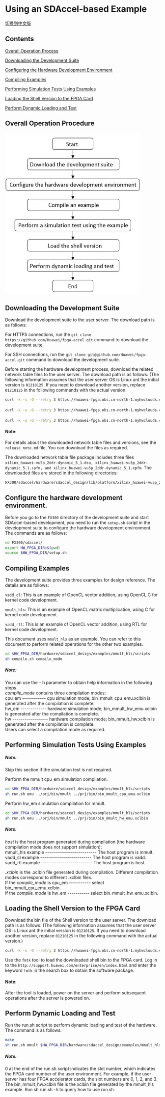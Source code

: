 
Using an SDAccel-based Example
=======================

[切换到中文版](./Using_an_SDAccel_based_Example_cn.md)

Contents
-------------------------

[Overall Operation Process](#sec-1)

[Downloading the Development Suite](#sec-2)

[Configuring the Hardware Development Environment](#sec-4)

[Compiling Examples](#sec-5)

[Performing Simulation Tests Using Examples](#sec-6)

[Loading the Shell Version to the FPGA Card](#sec-3)

[Perform Dynamic Loading and Test](#sec-7)

<a id="sec-1" name="sec-1"></a>
Overall Operation Procedure
------------

![](media/SDAccel_example.jpg)


<a id="sec-2" name="sec-2"></a>
Downloading the Development Suite
------------

Download the development suite to the user server. The download path is as follows:

For HTTPS connections, run the `git clone https://github.com/Huawei/fpga-accel.git` command to download the development suite.

For SSH connections, run the `git clone git@github.com/Huawei/fpga-accel.git` command to download the development suite.

Before starting the hardware development process, download the related network table files to the user server. The download path is as follows: (The following information assumes that the user server OS is Linux ant the initial version is `01210125`. If you need to download another version, replace `01210125` in the following commands with the actual version.

```bash
curl -k -s -O --retry 3 https://huawei-fpga.obs.cn-north-1.myhwclouds.com/FX300/hardware/sdaccel_design/dsa_v01210125/xilinx_huawei-vu5p_2ddr-dynamic_5_1.dsa

curl -k -s -O --retry 3 https://huawei-fpga.obs.cn-north-1.myhwclouds.com/FX300/hardware/sdaccel_design/dsa_v01210125/xilinx_huawei-vu5p_2ddr-dynamic_5_1.spfm

curl -k -s -O --retry 3 https://huawei-fpga.obs.cn-north-1.myhwclouds.com/FX300/hardware/sdaccel_design/dsa_v01210125/xilinx_huawei-vu5p_2ddr-dynamic_5_1.xpfm
```

#### Note:

For details about the downloaded network table files and versions, see the `release_note.md` file. You can download the files as required.

The downloaded network table file package includes three files `xilinx_huawei-vu5p_2ddr-dynamic_5_1.dsa, xilinx_huawei-vu5p_2ddr-dynamic_5_1.spfm, and xilinx_huawei-vu5p_2ddr-dynamic_5_1.xpfm`. The downloaded files are stored in the following directories:

```bash
FX300/sdaccel/hardware/sdaccel_design/lib/platform/xilinx_huawei-vu5p_2ddr-dynamic_5_1
```

<a id="sec-4" name="sec-4"></a>
Configure the hardware development environment.
------------

Before you go to the `FX300` directory of the development suite and start SDAccel-based development, you need to run the `setup.sh` script in the development suite to configure the hardware development environment. The commands are as follows:

```bash
cd FX300/sdaccel/ 
export HW_FPGA_DIR=$(pwd)
source $HW_FPGA_DIR/setup.sh
```


<a id="sec-5" name="sec-5"></a>
Compiling Examples
------------

The development suite provides three examples for design reference. The details are as follows:

`vadd_cl`: This is an example of OpenCL vector addition, using OpenCL C for kernel code development.

`mmult_hls`: This is an example of OpenCL matrix multiplication, using C for kernel code development.

`vadd_rtl`: This is an example of OpenCL vector addition, using RTL for kernel code development.

This document uses `mmult_hls` as an example. You can refer to this document to perform related operations for the other two examples.

```bash
cd $HW_FPGA_DIR/hardware/sdaccel_design/examples/mmult_hls/scripts
sh compile.sh compile_mode
```

##### Note:
   You can use the – h parameter to obtain help information in the following steps.  
   *compile_mode* contains three compilation modes:  
   cpu_em ------------ cpu simulation mode; bin_mmult_cpu_emu.xclbin is generated after the compilation is complete.  
   hw_em ------------- hardware simulation mode; bin_mmult_hw_emu.xclbin is generated after the compilation is complete.   
   hw ------------------ hardware compilation mode; bin_mmult_hw.xclbin is generated after the compilation is complete.   
   Users can select a compilation mode as required. 


<a id="sec-6" name="sec-6"></a>
Performing Simulation Tests Using Examples
------------


##### Note:

Skip this section if the simulation test is not required.

Perform the mmult cpu_em simulation compilation.

```bash
cd $HW_FPGA_DIR/hardware/sdaccel_design/examples/mmult_hls/scripts
sh run.sh emu ../prj/bin/mmult ../prj/bin/bin_mmult_cpu_emu.xclbin
```

Perform hw_em simulation compilation for mmult.

```bash
cd $HW_FPGA_DIR/hardware/sdaccel_design/examples/mmult_hls/scripts
sh run.sh emu ../prj/bin/mmult ../prj/bin/bin_mmult_hw_emu.xclbin
```

##### Note:

   *host* is the host program generated during compilation (the hardware compilation mode does not support simulation):  
   mmult_hls example -------------------------- The host program is mmult.  
   vadd_cl example -------------------------- The host program is vadd.  
   vadd_rtl example -------------------------- The host program is host.

   *.xclbin* is the .xclbin file generated during compilation. Different compilation modes correspond to different .xclbin files.  
   If the *compile_mode* is cpu_em ----------- select bin_mmult_cpu_emu.xclbin.  
   If the *compile_mode* is hw_em ----------- select bin_mmult_hw_emu.xclbin.  

<a id="sec-3" name="sec-3"></a>
Loading the Shell Version to the FPGA Card
------------

Download the bin file of the Shell version to the user server. The download path is as follows: (The following information assumes that the user server OS is Linux ant the initial version is `01210125`. If you need to download another version, replace `01210125` in the following command with the actual version.)

```bash
curl -k -s -O --retry 3 https://huawei-fpga.obs.cn-north-1.myhwclouds.com/FX300/hardware/sdaccel_design/bin_v01210125/hcf_sdaccel_x_vu5p_1xpr_shell.bin
```

Use the `fmtk` tool to load the downloaded shell bin to the FPGA card. Log in to the `http://support.huawei.com/enterprise/en/index.html` and enter the keyword `fmtk` in the search box to obtain the software package.

#### Note:

After the tool is loaded, power on the server and perform subsequent operations after the server is powered on.

<a id="sec-7" name="sec-7"></a>
Perform Dynamic Loading and Test
------------

Run the run.sh script to perform dynamic loading and test of the hardware. The command is as follows:

```bash
make
sh run.sh mmult $HW_FPGA_DIR/hardware/sdaccel_design/examples/mmult_hls/prj/bin/bin_mmult_hw.xclbin 0
```

##### Note:

0 at the end of the run.sh script indicates the slot number, which indicates the FPGA card number of the user environment. For example, if the user server has four FPGA accelerator cards, the slot numbers are 0, 1, 2, and 3.
The bin_mmult_hw.xclbin file is the xclbin file generated by the mmult_hls example.
Run sh run.sh -h to query how to use run.sh.


